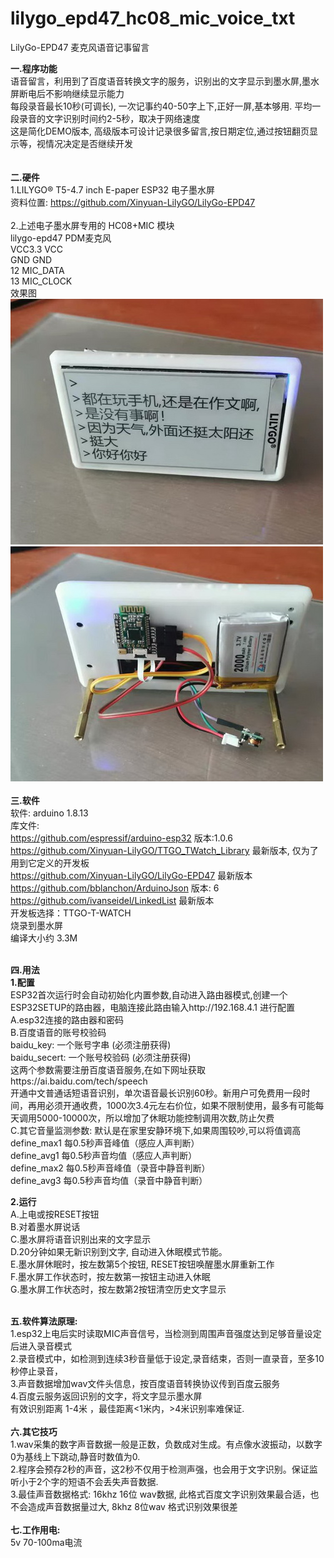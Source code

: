 # lilygo_epd47_hc08_mic_voice_txt

LilyGo-EPD47 麦克风语音记事留言

<b>一.程序功能</b> <br/>
     语音留言，利用到了百度语音转换文字的服务，识别出的文字显示到墨水屏,墨水屏断电后不影响继续显示能力<br/>
     每段录音最长10秒(可调长), 一次记事约40-50字上下,正好一屏,基本够用. 平均一段录音的文字识别时间约2-5秒，取决于网络速度<br/>
     这是简化DEMO版本, 高级版本可设计记录很多留言,按日期定位,通过按钮翻页显示等，视情况决定是否继续开发<br/>
<br/>     
<b>二.硬件</b> <br/>
   1.LILYGO® T5-4.7 inch E-paper ESP32 电子墨水屏<br/>
       资料位置:  https://github.com/Xinyuan-LilyGO/LilyGo-EPD47<br/>       
   2.上述电子墨水屏专用的 HC08+MIC 模块<br/>
         lilygo-epd47  PDM麦克风<br/>
             VCC3.3    VCC<br/>
             GND       GND<br/>
             12        MIC_DATA<br/>
             13        MIC_CLOCK<br/>
效果图<br/>
<img src= 'https://github.com/lixy123/lilygo_epd47_hc08_mic_voice_txt/blob/main/mic_1.jpg?raw=true' /><br/>
<img src= 'https://github.com/lixy123/lilygo_epd47_hc08_mic_voice_txt/blob/main/mic_2.jpg?raw=true' /><br/>
<br/>
<b>三.软件</b><br/>
软件: arduino 1.8.13<br/>
库文件:<br/>
https://github.com/espressif/arduino-esp32 版本:1.0.6<br/>
https://github.com/Xinyuan-LilyGO/TTGO_TWatch_Library 最新版本, 仅为了用到它定义的开发板<br/>
https://github.com/Xinyuan-LilyGO/LilyGo-EPD47 最新版本<br/>
https://github.com/bblanchon/ArduinoJson 版本: 6<br/>
https://github.com/ivanseidel/LinkedList 最新版本<br/>
开发板选择：TTGO-T-WATCH <br/>
烧录到墨水屏<br/>
编译大小约 3.3M <br/>

<br/>
<b>四.用法</b><br/>
 <b> 1.配置</b><br/>
  ESP32首次运行时会自动初始化内置参数,自动进入路由器模式,创建一个ESP32SETUP的路由器，电脑连接此路由输入http://192.168.4.1 进行配置<br/>
    A.esp32连接的路由器和密码<br/>
    B.百度语音的账号校验码<br/>
      baidu_key: 一个账号字串       (必须注册获得)<br/>
      baidu_secert: 一个账号校验码  (必须注册获得)<br/>
      这两个参数需要注册百度语音服务,在如下网址获取 https://ai.baidu.com/tech/speech     <br/>
      开通中文普通话短语音识别，单次语音最长识别60秒。新用户可免费用一段时间，再用必须开通收费，1000次3.4元左右价位，如果不限制使用，最多有可能每天调用5000-10000次，所以增加了休眠功能控制调用次数,防止欠费<br/>
    C.其它音量监测参数: 默认是在家里安静环境下,如果周围较吵,可以将值调高<br/>
      define_max1 每0.5秒声音峰值（感应人声判断）<br/>
      define_avg1 每0.5秒声音均值（感应人声判断）<br/>
      define_max2 每0.5秒声音峰值（录音中静音判断）<br/>
      define_avg3 每0.5秒声音均值（录音中静音判断）<br/>
      
 <b> 2.运行</b><br/>
    A.上电或按RESET按钮<br/>
    B.对着墨水屏说话<br/>
    C.墨水屏将语音识别出来的文字显示<br/>
    D.20分钟如果无新识别到文字, 自动进入休眠模式节能。<br/>
    E.墨水屏休眠时，按左数第5个按钮, RESET按钮唤醒墨水屏重新工作 <br/>
    F.墨水屏工作状态时，按左数第一按钮主动进入休眠<br/>
    G.墨水屏工作状态时，按左数第2按钮清空历史文字显示<br/>
        
<br/>
<b>五.软件算法原理:</b><br/>
  1.esp32上电后实时读取MIC声音信号，当检测到周围声音强度达到足够音量设定后进入录音模式<br/>
  2.录音模式中，如检测到连续3秒音量低于设定,录音结束，否则一直录音，至多10秒停止录音，<br/>
  3.声音数据增加wav文件头信息，按百度语音转换协议传到百度云服务<br/>
  4.百度云服务返回识别的文字，将文字显示墨水屏<br/>  
  有效识别距离 1-4米 ，最佳距离<1米内，>4米识别率难保证.<br/>
  
<br/>
<b>六.其它技巧</b><br/>
  1.wav采集的数字声音数据一般是正数，负数成对生成。有点像水波振动，以数字0为基线上下跳动,静音时数值为0.<br/>
  2.程序会预存2秒的声音，这2秒不仅用于检测声强，也会用于文字识别。保证监听小于2个字的短语不会丢失声音数据.<br/>
  3.最佳声音数据格式: 16khz 16位 wav数据, 此格式百度文字识别效果最合适，也不会造成声音数据量过大, 8khz 8位wav 格式识别效果很差<br/>
<br/>
<b>七.工作用电:</b><br/>
  5v 70-100ma电流
